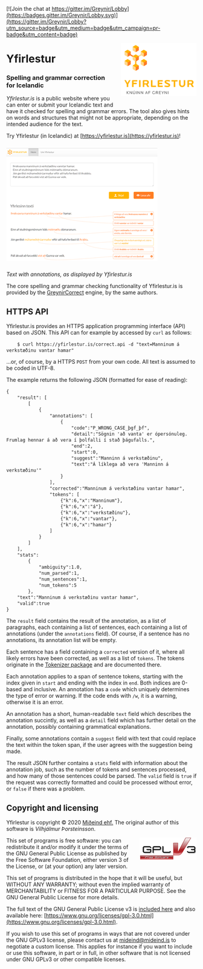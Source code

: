 [![Join the chat at https://gitter.im/Greynir/Lobby](https://badges.gitter.im/Greynir/Lobby.svg)](https://gitter.im/Greynir/Lobby?utm_source=badge&utm_medium=badge&utm_campaign=pr-badge&utm_content=badge)

<img src="static/img/yfirlestur-logo-large.png" alt="Yfirlestur" width="200" height="140" align="right" style="margin-left:20px; margin-bottom: 20px;">

# Yfirlestur

### Spelling and grammar correction for Icelandic

*Yfirlestur.is* is a public website where you can enter or submit your Icelandic text
and have it checked for spelling and grammar errors. The tool also gives
hints on words and structures that might not be appropriate, depending
on the intended audience for the text.

Try Yfirlestur (in Icelandic) at [https://yfirlestur.is](https://yfirlestur.is)!

<a href="https://raw.githubusercontent.com/mideind/Yfirlestur/master/static/img/yfirlestur-example.png?raw=true" title="Yfirlestur annotation">
<img src="static/img/yfirlestur-example-small.png" width="400" height="298" alt="Yfirlestur annotation" style="margin-top: 10px; margin-bottom: 10px">
</a>

*Text with annotations, as displayed by Yfirlestur.is*

The core spelling and grammar checking functionality of Yfirlestur.is is provided by the
[GreynirCorrect](https://github.com/mideind/GreynirCorrect) engine, by the same authors.

## HTTPS API

Yfirlestur.is provides an HTTPS application programming interface (API) based on JSON.
This API can for example by accessed by `curl` as follows:

```
    $ curl https://yfirlestur.is/correct.api -d "text=Manninum á verkstæðinu vantar hamar"
```

...or, of course, by a HTTPS `POST` from your own code. All text is assumed to be coded in UTF-8.

The example returns the following JSON (formatted for ease of reading):

```
{
    "result": [
        [
            {
                "annotations": [
                    {
                        "code":"P_WRONG_CASE_þgf_þf",
                        "detail":"Sögnin 'að vanta' er ópersónuleg. Frumlag hennar á að vera í þolfalli í stað þágufalls.",
                        "end":2,
                        "start":0,
                        "suggest":"Manninn á verkstæðinu",
                        "text":"Á líklega að vera 'Manninn á verkstæðinu'"
                    }
                ],
                "corrected":"Manninum á verkstæðinu vantar hamar",
                "tokens": [
                    {"k":6,"x":"Manninum"},
                    {"k":6,"x":"á"},
                    {"k":6,"x":"verkstæðinu"},
                    {"k":6,"x":"vantar"},
                    {"k":6,"x":"hamar"}
                ]
            }
        ]
    ],
    "stats":
        {
            "ambiguity":1.0,
            "num_parsed":1,
            "num_sentences":1,
            "num_tokens":5
        },
    "text":"Manninum á verkstæðinu vantar hamar",
    "valid":true
}
```

The `result` field contains the result of the annotation, as a list of paragraphs,
each containing a list of sentences, each containing a list of annotations (under
the `annotations` field). Of course, if a sentence has no annotations, its annotation
list will be empty.

Each sentence has a field containing a `corrected` version of it, where all
likely errors have been corrected, as well as a list of `tokens`. The tokens
originate in the [Tokenizer package](https://github.com/mideind/Tokenizer)
and are documented there.

Each annotation applies to a span of sentence tokens, starting with the index
given in `start` and ending with the index in `end`. Both indices are 0-based
and inclusive. An annotation has a `code` which uniquely determines the type
of error or warning. If the code ends with `/w`, it is a warning, otherwise
it is an error.

An annotation has a short, human-readable `text` field which describes
the annotation succintly, as well as a `detail` field which has further detail
on the annotation, possibly containing grammatical explanations.

Finally, some annotations contain a `suggest` field with text that could
replace the text within the token span, if the user agrees with
the suggestion being made.

The result JSON further contains a `stats` field with information about
the annotation job, such as the number of tokens and sentences processed,
and how many of those sentences could be parsed. The `valid` field is
`true` if the request was correctly formatted and could be processed
without error, or `false` if there was a problem.


## Copyright and licensing

Yfirlestur is copyright © 2020 [Miðeind ehf.](https://mideind.is)
The original author of this software is *Vilhjálmur Þorsteinsson*.

<img src="static/img/GPLv3.png" align="right" style="margin-left:20px;">

This set of programs is free software: you can redistribute it and/or modify it
under the terms of the GNU General Public License as published by the Free
Software Foundation, either version 3 of the License, or (at your option) any later
version.

This set of programs is distributed in the hope that it will be useful, but WITHOUT
ANY WARRANTY; without even the implied warranty of MERCHANTABILITY or FITNESS FOR
A PARTICULAR PURPOSE. See the GNU General Public License for more details.

The full text of the GNU General Public License v3 is
[included here](https://github.com/mideind/Yfirlestur/blob/master/LICENSE)
and also available here: [https://www.gnu.org/licenses/gpl-3.0.html](https://www.gnu.org/licenses/gpl-3.0.html).

If you wish to use this set of programs in ways that are not covered under the
GNU GPLv3 license, please contact us at [mideind@mideind.is](mailto:mideind@mideind.is)
to negotiate a custom license. This applies for instance if you want to include or use
this software, in part or in full, in other software that is not licensed under
GNU GPLv3 or other compatible licenses.
